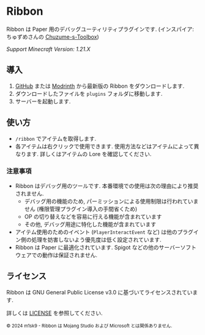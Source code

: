 # Ribbon

Ribbon は Paper 用のデバッグユーティリティプラグインです. (インスパイア: ちゅずめさんの [Chuzume-s-Toolbox](https://github.com/Chuzume/Chuzume-s-Toolbox))

*Support Minecraft Version: 1.21.X*

## 導入

1. [GitHub](https://github.com/m1sk9/Ribbon/releases/latest) または [Modrinth](https://modrinth.com/project/ribbon) から最新版の Ribbon をダウンロードします.
2. ダウンロードしたファイルを `plugins` フォルダに移動します.
3. サーバーを起動します.

## 使い方

- `/ribbon` でアイテムを取得します.
- 各アイテムは右クリックで使用できます. 使用方法などはアイテムによって異なります. 詳しくはアイテムの Lore を確認してください.

### 注意事項

- Ribbon はデバッグ用のツールです. 本番環境での使用は次の理由により推奨されません.
  - デバッグ用の機能のため, パーミッションによる使用制限は行われていません (権限管理プラグイン導入の手間省くため)
  - OP の切り替えなどを容易に行える機能が含まれています
  - その他, デバッグ用途に特化した機能が含まれています
- アイテム使用のためのイベント (`PlayerInteractEvent` など) は他のプラグイン側の処理を妨害しないよう優先度は低く設定されています.
- Ribbon は Paper に最適化されています. Spigot などの他のサーバーソフトウェアでの動作は保証されません.

## ライセンス

Ribbon は GNU General Public License v3.0 に基づいてライセンスされています.

詳しくは [LICENSE](LICENSE) を参照してください.

<sub>
  © 2024 m1sk9 - Ribbon は Mojang Studio および Microsoft とは関係ありません.
</sub>
  
